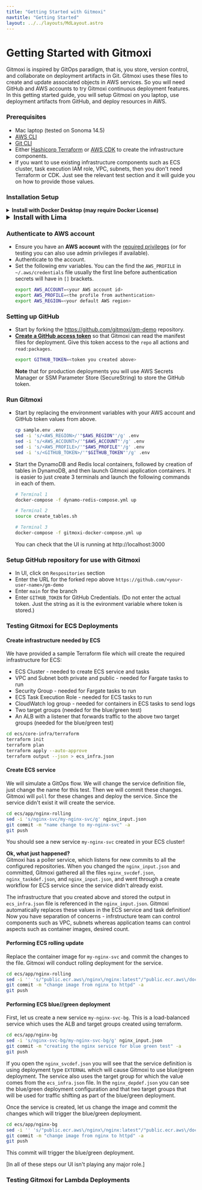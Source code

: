 ```yaml
---
title: "Getting Started with Gitmoxi"
navtitle: "Getting Started"
layout: ../../layouts/MdLayout.astro
---
```


# Getting Started with Gitmoxi
Gitmoxi is inspired by GitOps paradigm, that is, you store, version control, and collaborate on deployment artifacts in Git. Gitmoxi uses these files to create and update associated objects in AWS services. So you will need GitHub and AWS accounts to try Gitmoxi continuous deployment features. In this getting started guide, you will setup Gitmoxi on you laptop, use deployment artifacts from GitHub, and deploy resources in AWS.

### Prerequisites
* Mac laptop (tested on Sonoma 14.5)
* [AWS CLI](https://docs.aws.amazon.com/cli/latest/userguide/getting-started-install.html)
* [Git CLI](https://github.com/git-guides/install-git#install-git-on-mac)
* Either [Hashicorp Terraform](https://developer.hashicorp.com/terraform/tutorials/aws-get-started/install-cli) or [AWS CDK](https://docs.aws.amazon.com/cdk/v2/guide/getting_started.html) to create the infrastructure components.
* If you want to use existing infrastructure components such as ECS cluster, task execution IAM role, VPC, subnets, then you don't need Terraform or CDK. Just see the relevant test section and it will guide you on how to provide those values.


### Installation Setup
<details class="mb-5 pl-5">
<summary class="text-lg"><strong>Install with Docker Desktop (may require Docker License)</strong></summary>

[Install Docker Desktop](https://www.docker.com/products/docker-desktop/)

</details>

<details class="mb-5 pl-5">
<summary style="font-size: 18px"><strong>Install with Lima</strong></summary>

#### Install Lima, Docker CLI, and Docker Compose
* Lima is an open-source container runtime that runs containers in a lightweight Linux VM, offering a seamless, Docker-compatible alternative.
* The Docker CLI and Docker Compose are open-source tools and do not require a license; it is the use of Docker Desktop that requires a paid license.

  ```bash
  brew install lima docker docker-compose
  limactl start template://docker --mount-writable  # Proceed with preset configurations. This takes a few minutes to start.
  docker context create lima-docker --docker "host=unix://$HOME/sock/docker.sock"
  docker context use lima-docker
  ```

</details>

### Authenticate to AWS account
* Ensure you have an **AWS account** with the [required privileges](./security.md) (or for testing you can also use admin privileges if available).
* Authenticate to the account.
* Set the following env variables. You can the find the `AWS_PROFILE` in `~/.aws/credentials` file usually the first line before authentication secrets will have in `[]` brackets.
  ```bash
  export AWS_ACCOUNT=<your AWS account id>
  export AWS_PROFILE=<the profile from authentication>
  export AWS_REGION=<your default AWS region>
  ```

### Setting up GitHub

* Start by forking the https://github.com/gitmoxi/gm-demo repository.
* **[Create a GitHub access token](https://docs.github.com/en/authentication/keeping-your-account-and-data-secure/managing-your-personal-access-tokens)** so that Gitmoxi can read the manifest files for deployment. Give this token access to the `repo` all actions and `read:packages`.
  ```bash
  export GITHUB_TOKEN=<token you created above>
  ```
  **Note** that for production deployments you will use AWS Secrets Manager or SSM Parameter Store (SecureString) to store the GitHub token.

### Run Gitmoxi

* Start by replacing the environment variables with your AWS account and GitHub token values from above.
  ```bash
  cp sample.env .env
  sed -i 's/<AWS_REGION>/'"$AWS_REGION"'/g' .env
  sed -i 's/<AWS_ACCOUNT>/'"$AWS_ACCOUNT"'/g' .env
  sed -i 's/<AWS_PROFILE>/'"$AWS_PROFILE"'/g' .env
  sed -i 's/<GITHUB_TOKEN>/'"$GITHUB_TOKEN"'/g' .env
  ```
* Start the DynamoDB and Redis local containers, followed by creation of tables in DynamoDB, and then launch Gitmoxi application containers. It is easier to just create 3 terminals and launch the following commands in each of them.

  ```bash
  # Terminal 1
  docker-compose -f dynamo-redis-compose.yml up 
  
  # Terminal 2
  source create_tables.sh
  
  # Terminal 3
  docker-compose -f gitmoxi-docker-compose.yml up
  ```
  You can check that the UI is running at http://localhost:3000

### Setup GitHub repository for use with Gitmoxi

* In UI, click on `Respositories` section
* Enter the URL for the forked repo above `https://github.com/<your-user-name>/gm-demo`
* Enter `main` for the branch
* Enter `GITHUB_TOKEN` for GitHub Credentials. (Do not enter the actual token. Just the string as it is the evironment variable where token is stored.)

### Testing Gitmoxi for ECS Deployments

#### Create infrastructure needed by ECS

We have provided a sample Terraform file which will create the required infrastructure for ECS:

* ECS Cluster - needed to create ECS service and tasks
* VPC and Subnet both private and public - needed for Fargate tasks to run
* Security Group - needed for Fargate tasks to run
* ECS Task Execution Role - needed for ECS tasks to run
* CloudWatch log group - needed for containers in ECS tasks to send logs
* Two target groups (needed for the blue/green test)
* An ALB with a listener that forwards traffic to the above two target groups (needed for the blue/green test)

```bash
cd ecs/core-infra/terraform
terraform init
terraform plan
terraform apply --auto-approve 
terraform output --json > ecs_infra.json
```

#### Create ECS service
We will simulate a GitOps flow. We will change the service definition file, just change the name for this test. Then we will commit these changes. Gitmoxi will `poll` for these changes and deploy the service. Since the service didn't exist it will create the service.

```bash
cd ecs/app/nginx-rolling
sed -i 's/nginx-svc/my-nginx-svc/g' nginx_input.json
git commit -m "name change to my-nginx-svc" -a
git push
 ```

You should see a new service `my-nginx-svc` created in your ECS cluster!

<strong class="mb-5"> Ok, what just happened? </strong><br/>
Gitmoxi has a poller service, which listens for new commits to all the configured repositories. When you changed the `nginx_input.json` and committed, Gitmoxi gathered all the files `nginx_svcdef.json`, `nginx_taskdef.json`, and `nginx_input.json`, and went through a create workflow for ECS service since the service didn't already exist.

The infrastructure that you created above and stored the output in `ecs_infra.json` file is referenced in the `nginx_input.json`. Gitmoxi automatically replaces these values in the ECS service and task definition! Now you have separation of concerns - infrstructure team can control components such as VPC, subnets whereas application teams can control aspects such as container images, desired count.

#### Performing ECS rolling update
Replace the container image for `my-nginx-svc` and commit the changes to the file. Gitmoxi will conduct rolling deployment for the service.

```bash
cd ecs/app/nginx-rolling
sed -i '' 's/"public.ecr.aws\/nginx\/nginx:latest"/"public.ecr.aws\/docker\/library\/httpd:alpine3.20"/' nginx_input.json
git commit -m "change image from nginx to httpd" -a
git push
```


#### Performing ECS blue//green deployment
First, let us create a new service `my-nginx-svc-bg`. This is a load-balanced service which uses the ALB and target groups created using terraform.

```bash
cd ecs/app/nginx-bg
sed -i 's/nginx-svc-bg/my-nginx-svc-bg/g' nginx_input.json
git commit -m "creating the nginx service for blue green test" -a
git push
```

If you open the `nginx_svcdef.json` you will see that the service definition is using deployment type `EXTERNAL` which will cause Gitmoxi to use blue/green deployment. The service also uses the target group for which the value comes from the `ecs_infra.json` file. In the `nginx_depdef.json` you can see the blue/green deployment configuration and that two target groups that will be used for traffic shifting as part of the blue/green deployment.

Once the service is created, let us change the image and commit the changes which will trigger the blue/green deployment.

```bash
cd ecs/app/nginx-bg
sed -i '' 's/"public.ecr.aws\/nginx\/nginx:latest"/"public.ecr.aws\/docker\/library\/httpd:alpine3.20"/' nginx_input.json
git commit -m "change image from nginx to httpd" -a
git push
```

This commit will trigger the blue/green deployment.



[In all of these steps our UI isn't playing any major role.]


### Testing Gitmoxi for Lambda Deployments
